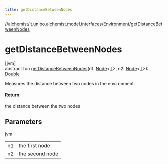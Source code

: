 ```yaml
---
title: getDistanceBetweenNodes
---
```

//[alchemist](../../../index.html)/[it.unibo.alchemist.model.interfaces](../index.html)/[Environment](index.html)/[getDistanceBetweenNodes](get-distance-between-nodes.html)



# getDistanceBetweenNodes



[jvm]\
abstract fun [getDistanceBetweenNodes](get-distance-between-nodes.html)(n1: [Node](../-node/index.html)<[T](../../it.unibo.alchemist.boundary.interfaces/-output-monitor/index.html)>, n2: [Node](../-node/index.html)<[T](../../it.unibo.alchemist.boundary.interfaces/-output-monitor/index.html)>): [Double](https://kotlinlang.org/api/latest/jvm/stdlib/kotlin/-double/index.html)



Measures the distance between two nodes in the environment.



#### Return



the distance between the two nodes



## Parameters


jvm

| | |
|---|---|
| n1 | the first node |
| n2 | the second node |





